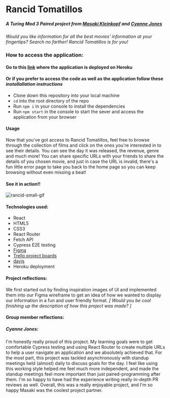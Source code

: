 # Rancid Tomatillos
##### A Turing Mod 3 Paired project from [Masaki Kleinkopf](https://github.com/masaki-kleinkopf) and [Cyanne Jones](https://github.com/Cyanne-Jones)

*Would you like information for all the best movies' information at your fingertips? Search no farther! Rancid Tomatillos is for you!*

### How to access the application:
#### Go to this [link](https://shrouded-brushlands-38554.herokuapp.com/) where the application is deployed on Heroku

#### Or if you prefer to access the code as well as the application follow these *installallation instructions*

- Clone down this repository into your local machine
- `cd` into the root directory of the repo
- Run `npm i` in your console to install the dependencies
- Run `npm start` in the console to start the sever and access the application from your browser

#### Usage

Now that you've got access to Rancid Tomatillos, feel free to browse through the collection of films and click on the ones you're interested in to see their details. You can see the day it was released, the revenue, genre and much more! You can share specific URLs with your friends to share the details of you chosen movie, and just in case the URL is invalid, there's a fun little error page to take you back to the home page so you can keep browsing without even missing a beat! 

#### See it in action!!

![rancid-small-gif](https://user-images.githubusercontent.com/97985027/179608552-372f2874-b70e-4037-8047-6270a1bd0234.gif)


#### Technologies used:
- React
- HTML5 
- CSS3
- React Router
- Fetch API
- Cypress E2E testing
- [Figma](https://www.figma.com/file/bDXv7JZI9Q6gJaoBgW00EF/Rancid-Tomatillos?node-id=0%3A1)
- [Trello project boards](https://trello.com/b/l2U7DuyT/rancid-tomatillos)
- [dayjs](https://day.js.org/)
- Heroku deployment

#### Project reflections:

We first started out by finding inspiration images of UI and implemented them into our Figma wireframe to get an idea of how we wanted to display our information in a fun and user friendly format. *[ Would you be cool finishing up the description of how this project was made? ]*

#### Group member reflections:

##### Cyanne Jones: 
I'm honestly really proud of this project. My learning goals were to get comfortable Cypress testing and using React Router to create multiple URLs to help a user navigate an application and we absolutely achieved that. For the most part, this project was tackled asynchronously with standup meetings held (almost) daily to discuss goals for the day. I feel like using this working style helped me feel much more independent, and made the standup meetings feel more important than just paired-programming after them. I'm so happy to have had the experience writing really in-depth PR reviews as well. Overall, this was a really enjoyable project, and I'm so happy Masaki was the coolest project partner.
